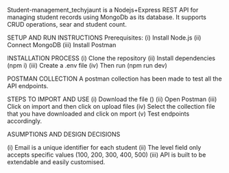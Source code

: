 Student-management_techyjaunt is a Nodejs+Express REST API for managing student records using MongoDb as its database.
It supports CRUD operations, sear and student count.

SETUP AND RUN INSTRUCTIONS
Prerequisites: 
(i) Install Node.js
(ii) Connect MongoDB
(iii) Install Postman

INSTALLATION PROCESS
(i) Clone the repository
(ii) Install dependencies (npm i)
(iii) Create a .env file
(iv) Then run (npm run dev)


POSTMAN COLLECTION
A postman collection has been made to test all the API endpoints.

STEPS TO IMPORT AND USE
(i) Download the file ()
(ii) Open Postman
(iii) Click on import and then click on upload files
(iv) Select the collection file that you have downloaded and click on mport
(v) Test endpoints accordingly.



ASUMPTIONS AND DESIGN DECISIONS

(i) Email is a unique identifier for each student
(ii) The level field only accepts specific values (100, 200, 300, 400, 500)
(iii) API is built to be extendable and easily customised.
